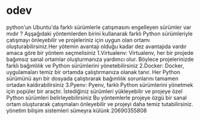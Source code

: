 # odev
python'un Ubuntu'da farklı sürümlerle çatışmasını engelleyen sürümler var mıdır ?
Aşşağıdaki  yöntemlerden birini kullanarak farklı Python sürümleriyle çatışmayı önleyebilir ve projeleriniz için uygun olan ortamı oluşturabilirsiniz.Her yötemin avantajı olduğu kadar dez avantajıda vardır amaca göre bir yöntem seçmelisiniz
1.Virtualenv: Virtualenv, her bir projede bağımsız sanal ortamlar oluşturmanıza yardımcı olur. Böylece projelerinizde farklı bağımlılık ve Python sürümlerini yönetebilirsiniz
2.Docker: Docker, uygulamaları temiz bir ortamda çalıştırmanıza olanak tanır. Her Python sürümünü ayrı bir dosyada çalıştırarak bağımlılık sorunlarını tamamen ortadan kaldırabilirsiniz
3.Pyenv: Pyenv, farklı Python sürümlerini yönetmek için popüler bir araçtır. İstediğiniz sürümleri yükleyebilir ve projeye özel Python sürümleri belirleyebilirsiniz
Bu yöntemlerle projeye özgü bir sanal ortam oluşturarak çatışmaları önleyebilir ve projeyi daha temiz tutabilirsiniz.
 yönetim bilişim sistemleri
sümeyra külünk
20690355808
